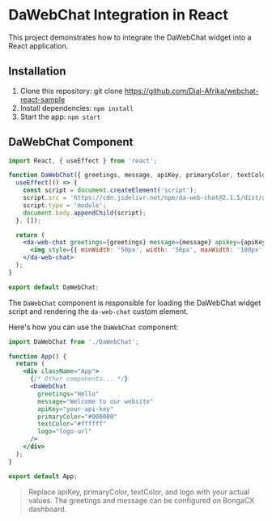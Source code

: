 # DaWebChat Integration in React

This project demonstrates how to integrate the DaWebChat widget into a React application.

## Installation
1. Clone this repository: git clone https://github.com/Dial-Afrika/webchat-react-sample
2. Install dependencies: `npm install`
3. Start the app: `npm start`

## DaWebChat Component
```jsx
import React, { useEffect } from 'react';

function DaWebChat({ greetings, message, apiKey, primaryColor, textColor, logo }) {
  useEffect(() => {
    const script = document.createElement('script');
    script.src = 'https://cdn.jsdelivr.net/npm/da-web-chat@2.1.5/dist/assets/index.js';
    script.type = 'module';
    document.body.appendChild(script);
  }, []);

  return (
    <da-web-chat greetings={greetings} message={message} apikey={apiKey} primaryColor={primaryColor} textcolor={textColor}>
      <img style={{ minWidth: '50px', width: '50px', maxWidth: '100px' }} src={logo} alt="Logo" />
    </da-web-chat>
  );
}

export default DaWebChat;
```

The `DaWebChat` component is responsible for loading the DaWebChat widget script and rendering the `da-web-chat` custom element.

Here's how you can use the `DaWebChat` component:

```jsx
import DaWebChat from './DaWebChat';

function App() {
  return (
    <div className="App">
      {/* Other components... */}
      <DaWebChat
        greetings="Hello"
        message="Welcome to our website"
        apiKey="your-api-key"
        primaryColor="#000000"
        textColor="#ffffff"
        logo="logo-url"
      />
    </div>
  );
}

export default App;
```

> Replace apiKey, primaryColor, textColor, and logo with your actual values. The greetings and message can be configured on BongaCX dashboard.
